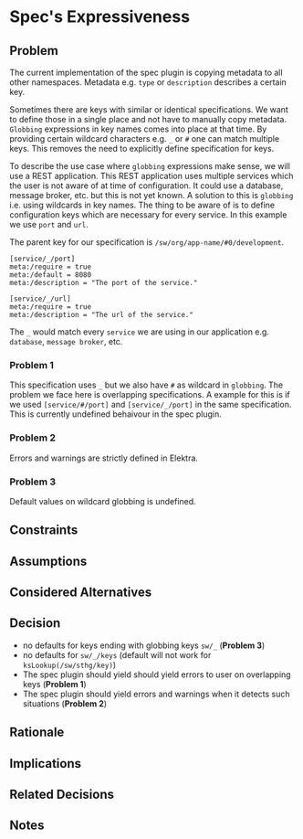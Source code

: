 # Spec's Expressiveness

## Problem

The current implementation of the spec plugin is copying metadata to all other namespaces.
Metadata e.g. `type` or `description` describes a certain key.

Sometimes there are keys with similar or identical specifications.
We want to define those in a single place and not have to manually copy metadata.
`Globbing` expressions in key names comes into place at that time. 
By providing certain wildcard characters e.g. `_` or `#` one can match multiple keys.
This removes the need to explicitly define specification for keys.

To describe the use case where `globbing` expressions make sense, we will use a REST application.
This REST application uses multiple services which the user is not aware of at time of configuration.
It could use a database, message broker, etc. but this is not yet known.
A solution to this is `globbing` i.e. using wildcards in key names.
The thing to be aware of is to define configuration keys which are necessary for every service.
In this example we use `port` and `url`.

The parent key for our specification is `/sw/org/app-name/#0/development`.

```ni
[service/_/port]
meta:/require = true
meta:/default = 8080
meta:/description = "The port of the service."

[service/_/url]
meta:/require = true
meta:/description = "The url of the service."
```
The `_` would match every `service` we are using in our application e.g. `database`, `message broker`, etc.

### Problem 1

This specification uses `_` but we also have `#` as wildcard in `globbing`. 
The problem we face here is overlapping specifications.
A example for this is if we used `[service/#/port]` and `[service/_/port]` in the same specification.
This is currently undefined behaivour in the spec plugin.

### Problem 2

Errors and warnings are strictly defined in Elektra.

### Problem 3

Default values on wildcard globbing is undefined.

## Constraints

## Assumptions

## Considered Alternatives

## Decision

- no defaults for keys ending with globbing keys `sw/_` (**Problem 3**)
- no defaults for `sw/_/keys` (default will not work for `ksLookup(/sw/sthg/key)`)
- The spec plugin should yield should yield errors to user on overlapping keys (**Problem 1**)
- The spec plugin should yield errors and warnings when it detects such situations (**Problem 2**)

## Rationale

## Implications

## Related Decisions

## Notes
